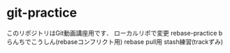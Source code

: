 # git-practice
このリポジトリはGit動画講座用です．
ローカルリポで変更
rebase-practice bらんちでこうしん(rebaseコンフリクト用)
rebase pull用
stash練習(trackずみ)
